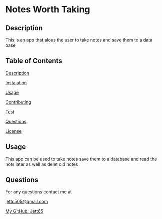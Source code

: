 # Notes Worth Taking


## Description

This is an app that alous the user to take notes and save them to a data base

## Table of Contents

[Description](#description)

[Instalation](#instalation)

[Usage](#usage)

[Contributing](#contributing)

[Test](#test)

[Questions](#questions)

[License](#license)


## Usage

This app can be used to take notes save them to a database and read the nots later as well as  delet old notes

## Questions

For any questions contact me at

jettc505@gmail.com

[My GitHub: Jett65](https://github.com/Jett65)
